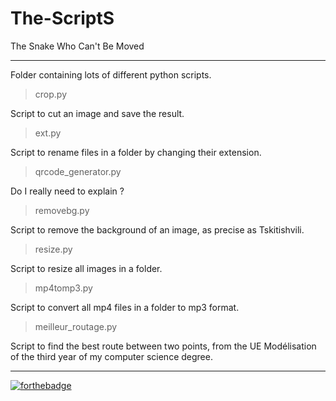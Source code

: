 # The-ScriptS
The Snake Who Can't Be Moved

---

Folder containing lots of different python scripts.

> crop.py

Script to cut an image and save the result.

> ext.py

Script to rename files in a folder by changing their extension.

> qrcode_generator.py

Do I really need to explain ?

> removebg.py

Script to remove the background of an image, as precise as Tskitishvili.

> resize.py

Script to resize all images in a folder.

> mp4tomp3.py

Script to convert all mp4 files in a folder to mp3 format.

> meilleur_routage.py

Script to find the best route between two points, from the UE Modélisation of the third year of my computer science degree.

---

[![forthebadge](https://forthebadge.com/images/badges/made-with-python.svg)](https://forthebadge.com)